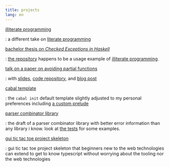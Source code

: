 ```yaml
---
title: projects
lang: en
---
```


[illiterate programming](https://gitlab.com/rdnz/illiterate-programming#illiterate-programming)

: a different take on [literate programming](https://en.wikipedia.org/wiki/Literate_programming)

[bachelor thesis on *Checked Exceptions in Haskell*](https://gitlab.com/rdnz/checked-exceptions-thesis/-/raw/thesis/thesis/thesis.pdf)

: [the repository](https://gitlab.com/rdnz/checked-exceptions-thesis) happens to be a usage example of [illiterate programming](https://gitlab.com/rdnz/illiterate-programming#illiterate-programming).

[talk on a paper on avoiding partial functions](https://www.youtube.com/watch?v=QmHAgkqKIUg)

: with [slides](posts/2021-03-08-gdp_talk.html), [code repository](https://gitlab.com/rdnz/ghosts-proofs-map), and [blog post](posts/2021-02-01-gdp.html)

[cabal template](https://gitlab.com/rdnz/cabal-template)

: the `cabal init` default template slightly adjusted to my personal preferences including [a custom prelude](https://gitlab.com/rdnz/cabal-template/-/blob/main/src/Std.hs)

[parser combinator library](https://gitlab.com/rdnz/parser-combinators-rednaz)

: the draft of a parser combinator library with better error information than any library i know. look at [the tests](https://gitlab.com/rdnz/parser-combinators-rednaz/-/blob/main/test/Main.hs) for some examples.

[gui tic tac toe project skeleton](https://github.com/prednaz/typescript_tic_tac_toe#readme)

: gui tic tac toe project skeleton that beginners new to the web technologies can extend to get to know typescript without worrying about the tooling nor the web technologies